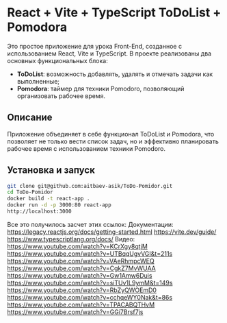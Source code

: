 # React + Vite + TypeScript ToDoList + Pomodora

Это простое приложение для урока Front-End, созданное с использованием React, Vite и TypeScript. В проекте реализованы два основных функциональных блока:
- **ToDoList**: возможность добавлять, удалять и отмечать задачи как выполненные;
- **Pomodora**: таймер для техники Pomodoro, позволяющий организовать рабочее время.

## Описание

Приложение объединяет в себе функционал ToDoList и Pomodora, что позволяет не только вести список задач, но и эффективно планировать рабочее время с использованием техники Pomodoro.

## Установка и запуск

   ```bash
   git clone git@github.com:aitbaev-asik/ToDo-Pomidor.git
   cd ToDo-Pomidor
   docker build -t react-app .
   docker run -d -p 3000:80 react-app
   http://localhost:3000
   ```

Все это получилось засчет этих ссылок:
Документации:
https://legacy.reactjs.org/docs/getting-started.html
https://vite.dev/guide/
https://www.typescriptlang.org/docs/
Видео:
https://www.youtube.com/watch?v=KCrXgy8qtjM
https://www.youtube.com/watch?v=UTBqqUgvVGI&t=211s
https://www.youtube.com/watch?v=VAeRhmpcWEQ
https://www.youtube.com/watch?v=CgkZ7MvWUAA
https://www.youtube.com/watch?v=Gw1Amw6Duis
https://www.youtube.com/watch?v=siTUv1L9ymM&t=149s
https://www.youtube.com/watch?v=RbZyQWOEmD0
https://www.youtube.com/watch?v=cchqeWY0Nak&t=86s
https://www.youtube.com/watch?v=TPACABQTHvM
https://www.youtube.com/watch?v=GGi7Brsf7js
